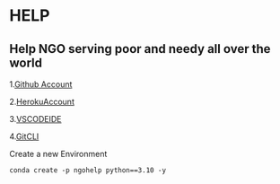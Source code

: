 # HELP
## Help NGO serving poor and needy all over the world

1.[Github Account](https://github.com)

2.[HerokuAccount](https://heroku.com)

3.[VSCODEIDE](https://code.visualstudio.com/)

4.[GitCLI](https://git-scm.com/book/en/v2/Getting-Started-The-Command-Line)


Create a new Environment
`````````````````````````
conda create -p ngohelp python==3.10 -y
````````````````````````````````````````
